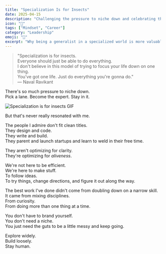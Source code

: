 ```yaml
---
title: "Specialization Is for Insects"
date: 2025-04-15
description: "Challenging the pressure to niche down and celebrating the value of being a generalist in a specialized world."
icon: "🦗"
tags: ["Mindset", "Career"]
category: "Leadership"
emoji: "🦗"
excerpt: "Why being a generalist in a specialized world is more valuable than ever."
---
```


> "Specialization is for insects.  
> Everyone should just be able to do everything.  
> I don't believe in this model of trying to focus your life down on one thing.  
> You've got one life. Just do everything you're gonna do."  
> — Naval Ravikant

There's so much pressure to niche down.  
Pick a lane. Become the expert. Stay in it.

![Specialization is for insects GIF](https://media0.giphy.com/media/v1.Y2lkPTc5MGI3NjExb2JzZ2xnZTV3M252cnEwZG51ZzFmZzNudG5obTJxYWdwYXh0N21kNSZlcD12MV9pbnRlcm5hbF9naWZfYnlfaWQmY3Q9Zw/IWh026Lok0b7y/giphy.gif)

But that's never really resonated with me.

The people I admire don't fit clean titles.  
They design and code.  
They write and build.  
They parent and launch startups and learn to weld in their free time.

They aren't optimizing for clarity.  
They're optimizing for *aliveness*.

We're not here to be efficient.  
We're here to make stuff.  
To follow ideas.  
To try things, change directions, and figure it out along the way.

The best work I've done didn't come from doubling down on a narrow skill.  
It came from mixing disciplines.  
From curiosity.  
From doing more than one thing at a time.

You don't have to brand yourself.  
You don't need a niche.  
You just need the guts to be a little messy and keep going.

Explore widely.  
Build loosely.  
Stay human.
